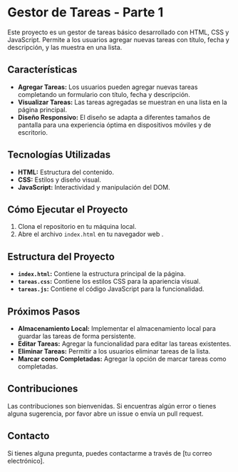 # Gestor de Tareas - Parte 1

Este proyecto es un gestor de tareas básico desarrollado con HTML, CSS y JavaScript. Permite a los usuarios agregar nuevas tareas con título, fecha y descripción, y las muestra en una lista.

## Características

- **Agregar Tareas:** Los usuarios pueden agregar nuevas tareas completando un formulario con título, fecha
 y descripción.
- **Visualizar Tareas:** Las tareas agregadas se muestran en una lista en la página principal.
- **Diseño Responsivo:** El diseño se adapta a diferentes tamaños de pantalla para una experiencia óptima en dispositivos móviles y de escritorio.

## Tecnologías Utilizadas

- **HTML:** Estructura del contenido.
- **CSS:** Estilos y diseño visual.
- **JavaScript:** Interactividad y manipulación del DOM.

## Cómo Ejecutar el Proyecto

1. Clona el repositorio en tu máquina local.
2. Abre el archivo `index.html` en tu navegador web
.

## Estructura del Proyecto

- **`index.html`:** Contiene la estructura principal de la página.
- **`tareas.css`:** Contiene los estilos CSS para la apariencia visual.
- **`tareas.js`:** Contiene el código JavaScript para la funcionalidad.

## Próximos Pasos

- **Almacenamiento Local:** Implementar el almacenamiento local para guardar las tareas de forma persistente.
- **Editar Tareas:** Agregar la funcionalidad para editar las tareas existentes.
- **Eliminar Tareas:** Permitir a los usuarios eliminar tareas de la lista.
- **Marcar como Completadas:** Agregar la opción de marcar tareas como completadas.

## Contribuciones

Las contribuciones son bienvenidas. Si encuentras algún error o tienes alguna sugerencia, por favor abre un issue o envía un pull request.

## Contacto

Si tienes alguna pregunta, puedes contactarme a través de [tu correo electrónico].
